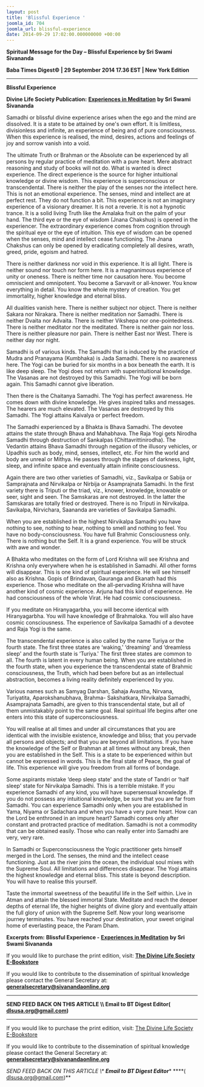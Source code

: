 ```yaml
---
layout: post
title: 'Blissful Experience '
joomla_id: 704
joomla_url: blissful-experience
date: 2014-09-29 17:02:00.000000000 +00:00
---
```

  

















































**Spiritual Message for the Day – Blissful Experience by Sri Swami Sivananda**

**Baba Times Digest© | 29 September 2014 17.36 EST | New York Edition**

* * *  


**Blissful Experience**

**Divine Life Society Publication:** [**Experiences in Meditation**](http://www.sivanandaonline.org/public_html/?cmd=displaysection&section_id=1728&format=html) **by Sri Swami Sivananda**

Samadhi or blissful divine experience arises when the ego and the mind are dissolved. It is a state to be attained by one's own effort. It is limitless, divisionless and infinite, an experience of being and of pure consciousness. When this experience is realised, the mind, desires, actions and feelings of joy and sorrow vanish into a void.

The ultimate Truth or Brahman or the Absolute can be experienced by all persons by regular practice of meditation with a pure heart. Mere abstract reasoning and study of books will not do. What is wanted is direct experience. The direct experience is the source for higher intuitional knowledge or divine wisdom. This experience is superconscious or transcendental. There is neither the play of the senses nor the intellect here. This is not an emotional experience. The senses, mind and intellect are at perfect rest. They do not function a bit. This experience is not an imaginary experience of a visionary dreamer. It is not a reverie. It is not a hypnotic trance. It is a solid living Truth like the Amalaka fruit on the palm of your hand. The third eye or the eye of wisdom (Jnana Chakshus) is opened in the experiencer. The extraordinary experience comes from cognition through the spiritual eye or the eye of intuition. This eye of wisdom can be opened when the senses, mind and intellect cease functioning. The Jnana Chakshus can only be opened by eradicating completely all desires, wrath, greed, pride, egoism and hatred.

There is neither darkness nor void in this experience. It is all light. There is neither sound nor touch nor form here. It is a magnanimous experience of unity or oneness. There is neither time nor causation here. You become omniscient and omnipotent. You become a Sarvavit or all-knower. You know everything in detail. You know the whole mystery of creation. You get immortality, higher knowledge and eternal bliss.

All dualities vanish here. There is neither subject nor object. There is neither Sakara nor Nirakara. There is neither meditation nor Samadhi. There is neither Dvaita nor Advaita. There is neither Vikshepa nor one-pointedness. There is neither meditator nor the meditated. There is neither gain nor loss. There is neither pleasure nor pain. There is neither East nor West. There is neither day nor night.

Samadhi is of various kinds. The Samadhi that is induced by the practice of Mudra and Pranayama (Kumbhaka) is Jada Samadhi. There is no awareness here. The Yogi can be buried for six months in a box beneath the earth. It is like deep sleep. The Yogi does not return with superintuitional knowledge. The Vasanas are not destroyed by this Samadhi. The Yogi will be born again. This Samadhi cannot give liberation.

Then there is the Chaitanya Samadhi. The Yogi has perfect awareness. He comes down with divine knowledge. He gives inspired talks and messages. The hearers are much elevated. The Vasanas are destroyed by this Samadhi. The Yogi attains Kaivalya or perfect freedom.

The Samadhi experienced by a Bhakta is Bhava Samadhi. The devotee attains the state through Bhava and Mahabhava. The Raja Yogi gets Nirodha Samadhi through destruction of Sankalpas (Chittavrittinirodha). The Vedantin attains Bhava Samadhi through negation of the illusory vehicles, or Upadhis such as body, mind, senses, intellect, etc. For him the world and body are unreal or Mithya. He passes through the stages of darkness, light, sleep, and infinite space and eventually attain infinite consciousness.

Again there are two other varieties of Samadhi, viz., Savikalpa or Sabija or Samprajnata and Nirvikalpa or Nirbija or Asamprajnata Samadhi. In the first variety there is Triputi or the triad, viz., knower, knowledge, knowable or seer, sight and seen. The Samskaras are not destroyed. In the latter the Samskaras are totally fried or destroyed. There is no Triputi in Nirvikalpa. Savikalpa, Nirvichara, Saananda are varieties of Savikalpa Samadhi.

When you are established in the highest Nirvikalpa Samadhi you have nothing to see, nothing to hear, nothing to smell and nothing to feel. You have no body-consciousness. You have full Brahmic Consciousness only. There is nothing but the Self. It is a grand experience. You will be struck with awe and wonder.

A Bhakta who meditates on the form of Lord Krishna will see Krishna and Krishna only everywhere when he is established in Samadhi. All other forms will disappear. This is one kind of spiritual experience. He will see himself also as Krishna. Gopis of Brindavan, Gauranga and Ekanath had this experience. Those who meditate on the all-pervading Krishna will have another kind of cosmic experience. Arjuna had this kind of experience. He had consciousness of the whole Virat. He had cosmic consciousness.

If you meditate on Hiranyagarbha, you will become identical with Hiranyagarbha. You will have knowledge of Brahmaloka. You will also have cosmic consciousness. The experience of Savikalpa Samadhi of a devotee and Raja Yogi is the same.

The transcendental experience is also called by the name Turiya or the fourth state. The first three states are ‘waking,' ‘dreaming' and ‘dreamless sleep' and the fourth state is ‘Turiya.' The first three states are common to all. The fourth is latent in every human being. When you are established in the fourth state, when you experience the transcendental state of Brahmic consciousness, the Truth, which had been before but as an intellectual abstraction, becomes a living reality definitely experienced by you.

Various names such as Samyag Darshan, Sahaja Avastha, Nirvana, Turiyatita, Aparokshanubhava, Brahma- Sakshatkara, Nirvikalpa Samadhi, Asamprajnata Samadhi, are given to this transcendental state, but all of them unmistakably point to the same goal. Real spiritual life begins after one enters into this state of superconsciousness.

You will realise at all times and under all circumstances that you are identical with the invisible existence, knowledge and bliss; that you pervade all persons and objects; and that you are beyond all limitations. If you have the knowledge of the Self or Brahman at all times without any break, then you are established in the Self. This is a state to be experienced within but cannot be expressed in words. This is the final state of Peace, the goal of life. This experience will give you freedom from all forms of bondage.

Some aspirants mistake ‘deep sleep state' and the state of Tandri or ‘half sleep' state for Nirvikalpa Samadhi. This is a terrible mistake. If you experience Samadhi of any kind, you will have supersensual knowledge. If you do not possess any intuitional knowledge, be sure that you are far from Samadhi. You can experience Samadhi only when you are established in Yama, Niyama or Sadachara and when you have a very pure heart. How can the Lord be enthroned in an impure heart? Samadhi comes only after constant and protracted practice of meditation. Samadhi is not a commodity that can be obtained easily. Those who can really enter into Samadhi are very, very rare.

In Samadhi or Superconsciousness the Yogic practitioner gets himself merged in the Lord. The senses, the mind and the intellect cease functioning. Just as the river joins the ocean, the individual soul mixes with the Supreme Soul. All limitations and differences disappear. The Yogi attains the highest knowledge and eternal bliss. This state is beyond description. You will have to realise this yourself.

Taste the immortal sweetness of the beautiful life in the Self within. Live in Atman and attain the blessed immortal State. Meditate and reach the deeper depths of eternal life, the higher heights of divine glory and eventually attain the full glory of union with the Supreme Self. Now your long wearisome journey terminates. You have reached your destination, your sweet original home of everlasting peace, the Param Dham.



**Excerpts from:**  **Blissful Experience -** [**Experiences in Meditation**](http://www.sivanandaonline.org/public_html/?cmd=displaysection&section_id=1728&format=html) **by Sri Swami Sivananda**

If you would like to purchase the print edition, visit: **[The Divine Life Society E-Bookstore](http://www.dlshq.org/download/download.htm)**

If you would like to contribute to the dissemination of spiritual knowledge please contact the General Secretary at: [](mailto:%20%3Cscript%20type=%27text/javascript%27%3E%20%3C%21--%20var%20prefix%20=%20%27ma%27%20+%20%27il%27%20+%20%27to%27;%20var%20path%20=%20%27hr%27%20+%20%27ef%27%20+%20%27=%27;%20var%20addy57016%20=%20%27generalsecretary%27%20+%20%27@%27;%20addy57016%20=%20addy57016%20+%20%27sivanandaonline%27%20+%20%27.%27%20+%20%27org%27;%20document.write%28%27%3Ca%20%27%20+%20path%20+%20%27%5C%27%27%20+%20prefix%20+%20%27:%27%20+%20addy57016%20+%20%27%5C%27%3E%27%29;%20document.write%28addy57016%29;%20document.write%28%27%3C%5C/a%3E%27%29;%20//--%3E%5Cn%20%3C/script%3E%3Cscript%20type=%27text/javascript%27%3E%20%3C%21--%20document.write%28%27%3Cspan%20style=%5C%27display:%20none;%5C%27%3E%27%29;%20//--%3E%20%3C/script%3EThis%20email%20address%20is%20being%20protected%20from%20spambots.%20You%20need%20JavaScript%20enabled%20to%20view%20it.%20%3Cscript%20type=%27text/javascript%27%3E%20%3C%21--%20document.write%28%27%3C/%27%29;%20document.write%28%27span%3E%27%29;%20//--%3E%20%3C/script%3E?subject=Contribution%20to%20Dissemination%20of%20Spiritual%20Knowledge) **generalsecretary@sivanandaonline.org**

****

**SEND FEED BACK ON THIS ARTICLE \\\ Email to BT Digest Editor[](mailto:%20%3Cscript%20type=%27text/javascript%27%3E%20%3C%21--%20var%20prefix%20=%20%27ma%27%20+%20%27il%27%20+%20%27to%27;%20var%20path%20=%20%27hr%27%20+%20%27ef%27%20+%20%27=%27;%20var%20addy72654%20=%20%27dlsusa.org%27%20+%20%27@%27;%20addy72654%20=%20addy72654%20+%20%27gmail%27%20+%20%27.%27%20+%20%27com%27;%20document.write%28%27%3Ca%20%27%20+%20path%20+%20%27%5C%27%27%20+%20prefix%20+%20%27:%27%20+%20addy72654%20+%20%27%5C%27%3E%27%29;%20document.write%28addy72654%29;%20document.write%28%27%3C%5C/a%3E%27%29;%20//--%3E%5Cn%20%3C/script%3E%3Cscript%20type=%27text/javascript%27%3E%20%3C%21--%20document.write%28%27%3Cspan%20style=%5C%27display:%20none;%5C%27%3E%27%29;%20//--%3E%20%3C/script%3EThis%20email%20address%20is%20being%20protected%20from%20spambots.%20You%20need%20JavaScript%20enabled%20to%20view%20it.%20%3Cscript%20type=%27text/javascript%27%3E%20%3C%21--%20document.write%28%27%3C/%27%29;%20document.write%28%27span%3E%27%29;%20//--%3E%20%3C/script%3E?subject=DLS%20Posts)( [dlsusa.org@gmail.com](mailto:dlsusa.org@gmail.com))**



* * *



  

If you would like to purchase the print edition, visit: [The Divine Life Society E-Bookstore](http://www.dlshq.org/download/download.htm)

If you would like to contribute to the dissemination of spiritual knowledge please contact the General Secretary at: **[generalsecretary@sivanandaonline.org](mailto:generalsecretary@sivanandaonline.org)**

**SEND FEED BACK ON THIS ARTICLE \\\**  **Email to BT Digest Editor**** [](mailto:%20%3Cscript%20type=%27text/javascript%27%3E%20%3C%21--%20var%20prefix%20=%20%27ma%27%20+%20%27il%27%20+%20%27to%27;%20var%20path%20=%20%27hr%27%20+%20%27ef%27%20+%20%27=%27;%20var%20addy72654%20=%20%27dlsusa.org%27%20+%20%27@%27;%20addy72654%20=%20addy72654%20+%20%27gmail%27%20+%20%27.%27%20+%20%27com%27;%20document.write%28%27%3Ca%20%27%20+%20path%20+%20%27%5C%27%27%20+%20prefix%20+%20%27:%27%20+%20addy72654%20+%20%27%5C%27%3E%27%29;%20document.write%28addy72654%29;%20document.write%28%27%3C%5C/a%3E%27%29;%20//--%3E%5Cn%20%3C/script%3E%3Cscript%20type=%27text/javascript%27%3E%20%3C%21--%20document.write%28%27%3Cspan%20style=%5C%27display:%20none;%5C%27%3E%27%29;%20//--%3E%20%3C/script%3EThis%20email%20address%20is%20being%20protected%20from%20spambots.%20You%20need%20JavaScript%20enabled%20to%20view%20it.%20%3Cscript%20type=%27text/javascript%27%3E%20%3C%21--%20document.write%28%27%3C/%27%29;%20document.write%28%27span%3E%27%29;%20//--%3E%20%3C/script%3E?subject=DLS%20Posts)****( [dlsusa.org@gmail.com](mailto:dlsusa.org@gmail.com))**  
